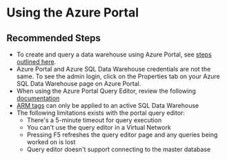<properties
    pageTitle="Troubleshooting Azure Portal"
    description="Troubleshooting Azure Portal"
    service="microsoft.sql"
    resource="servers"
    authors="saltug,mlee3gsd"
    ms.author="saltug,martinle"
    supportTopicIds="32635189"
    productPesIds="15818"
    displayOrder="62"
    selfHelpType="generic"
    resourceTags="datawarehouse"
    articleId="dw-portalandclienttools-azureportal.md"
    cloudEnvironments="public"
/>

# Using the Azure Portal

## **Recommended Steps**

* To create and query a data warehouse using Azure Portal, see [steps outlined here](https://docs.microsoft.com/azure/sql-data-warehouse/create-data-warehouse-portal).
* Azure Portal and Azure SQL Data Warehouse credentials are not the same. To see the admin login, click on the Properties tab on your Azure SQL Data Warehouse page on Azure Portal.
* When using the Azure Portal Query Editor, review the following [documentation](https://docs.microsoft.com/azure/sql-database/sql-database-connect-query-portal#query-editor-considerations)
* [ARM tags](https://docs.microsoft.com/azure/azure-resource-manager/tag-support#sqlnote) can only be applied to an active SQL Data Warehouse
* The following limitations exists with the portal query editor:
  * There's a 5-minute timeout for query execution
  * You can't use the query editor in a Virtual Network
  * Pressing F5 refreshes the query editor page and any queries being worked on is lost
  * Query editor doesn't support connecting to the master database
